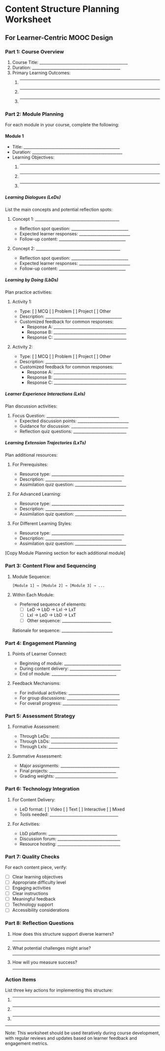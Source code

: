 # Content Structure Planning Worksheet
## For Learner-Centric MOOC Design

### Part 1: Course Overview
1. Course Title: _____________________________________________
2. Duration: _____________________________________________
3. Primary Learning Outcomes:
   1. ___________________________________________________
   2. ___________________________________________________
   3. ___________________________________________________

### Part 2: Module Planning
For each module in your course, complete the following:

#### Module 1
- Title: _________________________________________________
- Duration: ______________________________________________
- Learning Objectives:
  1. ________________________________________________
  2. ________________________________________________
  3. ________________________________________________

##### Learning Dialogues (LeDs)
List the main concepts and potential reflection spots:

1. Concept 1: ___________________________________________
   - Reflection spot question: _____________________________
   - Expected learner responses: __________________________
   - Follow-up content: __________________________________

2. Concept 2: ___________________________________________
   - Reflection spot question: _____________________________
   - Expected learner responses: __________________________
   - Follow-up content: __________________________________

##### Learning by Doing (LbDs)
Plan practice activities:

1. Activity 1:
   - Type: [ ] MCQ [ ] Problem [ ] Project [ ] Other
   - Description: _______________________________________
   - Customized feedback for common responses:
     * Response A: _____________________________________
     * Response B: _____________________________________
     * Response C: _____________________________________

2. Activity 2:
   - Type: [ ] MCQ [ ] Problem [ ] Project [ ] Other
   - Description: _______________________________________
   - Customized feedback for common responses:
     * Response A: _____________________________________
     * Response B: _____________________________________
     * Response C: _____________________________________

##### Learner Experience Interactions (LxIs)
Plan discussion activities:

1. Focus Question: _____________________________________
   - Expected discussion points: __________________________
   - Guidance for discussion: _____________________________
   - Reflection quiz questions: ___________________________

##### Learning Extension Trajectories (LxTs)
Plan additional resources:

1. For Prerequisites:
   - Resource type: _____________________________________
   - Description: _______________________________________
   - Assimilation quiz question: __________________________

2. For Advanced Learning:
   - Resource type: _____________________________________
   - Description: _______________________________________
   - Assimilation quiz question: __________________________

3. For Different Learning Styles:
   - Resource type: _____________________________________
   - Description: _______________________________________
   - Assimilation quiz question: __________________________

[Copy Module Planning section for each additional module]

### Part 3: Content Flow and Sequencing

1. Module Sequence:
   ```
   [Module 1] → [Module 2] → [Module 3] → ...
   ```

2. Within Each Module:
   - Preferred sequence of elements:
     * [ ] LeD → LbD → LxI → LxT
     * [ ] LxI → LeD → LbD → LxT
     * [ ] Other sequence: _________________________
   
   Rationale for sequence: __________________________

### Part 4: Engagement Planning

1. Points of Learner Connect:
   - Beginning of module: _____________________________
   - During content delivery: __________________________
   - End of module: _________________________________

2. Feedback Mechanisms:
   - For individual activities: __________________________
   - For group discussions: ___________________________
   - For overall progress: ____________________________

### Part 5: Assessment Strategy

1. Formative Assessment:
   - Through LeDs: ___________________________________
   - Through LbDs: __________________________________
   - Through LxIs: ___________________________________

2. Summative Assessment:
   - Major assignments: ______________________________
   - Final projects: __________________________________
   - Grading weights: ________________________________

### Part 6: Technology Integration

1. For Content Delivery:
   - LeD format: [ ] Video [ ] Text [ ] Interactive [ ] Mixed
   - Tools needed: ___________________________________

2. For Activities:
   - LbD platform: ___________________________________
   - Discussion forum: ________________________________
   - Resource hosting: ________________________________

### Part 7: Quality Checks

For each content piece, verify:
- [ ] Clear learning objectives
- [ ] Appropriate difficulty level
- [ ] Engaging activities
- [ ] Clear instructions
- [ ] Meaningful feedback
- [ ] Technology support
- [ ] Accessibility considerations

### Part 8: Reflection Questions

1. How does this structure support diverse learners?
   ____________________________________________

2. What potential challenges might arise?
   ____________________________________________

3. How will you measure success?
   ____________________________________________

### Action Items
List three key actions for implementing this structure:
1. ____________________________________________
2. ____________________________________________
3. ____________________________________________

---
Note: This worksheet should be used iteratively during course development, with regular reviews and updates based on learner feedback and engagement metrics.